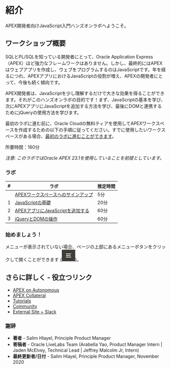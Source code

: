 # 紹介

APEX開発者向けJavaScript入門ハンズオンラボへようこそ。

## ワークショップ概要

SQLとPL/SQLを知っている開発者にとって、Oracle Application Express（APEX）ほど強力なフレームワークはありません。しかし、最終的にはAPEXはウェブアプリを作成し、ウェブをプログラムするのはJavaScriptです。年を経るにつれ、APEXアプリにおけるJavaScriptの役割が増え、APEXの開発者にとって、今後も続く傾向です。

APEX開発者は、JavaScriptを少し理解するだけで大きな効果を得ることができます。それがこのハンズオンラボの目的です！まず、JavaScriptの基本を学び、次にAPEXアプリにJavaScriptを追加する方法を学び、最後にDOMと連携するためにjQueryの使用方法を学びます。

最初のラボに進む前に、Oracle Cloudの無料ティアを使用してAPEXワークスペースを作成するための以下の手順に従ってください。すでに使用したいワークスペースがある場合、[最初のラボに進むことができます](?lab=lab-1-javascript-basics)。

所要時間：160分

*注意: このラボではOracle APEX 23.1を使用していることを前提としています。*

### ラボ

| # | ラボ | 推定時間 |
| --- | --- | --- |
|   | [APEXワークスペースへのサインアップ](?lab=sign-up-for-apex-workspace) | 5分 |
| 1 | [JavaScriptの基礎](?lab=lab-1-javascript-basics) | 20分 |
| 2 | [APEXアプリにJavaScriptを追加する](?lab=lab-2-adding-javascript-apex-apps) | 60分 |
| 3 | [jQueryとDOMの操作](?lab=lab-3-working-dom-jquery) | 60分 |

### **始めましょう！**

メニューが表示されていない場合、ページの上部にあるメニューボタンをクリックして開くことができます (![メニューアイコン](./images/menu-button.png))。

## さらに詳しく - 役立つリンク

- [APEX on Autonomous](https://apex.oracle.com/autonomous)
- [APEX Collateral](https://apex.oracle.com)
- [Tutorials](https://apex.oracle.com/en/learn/tutorials)
- [Community](https://apex.oracle.com/community)
- [External Site + Slack](http://apex.world)

### 謝辞

 - **著者** -  Salim Hlayel, Principle Product Manager
 - **寄稿者** - Oracle LiveLabs Team (Arabella Yao, Product Manager Intern | Jaden McElvey, Technical Lead | Jeffrey Malcolm Jr, Intern)
 - **最終更新者/日付** - Salim Hlayel, Principle Product Manager, November 2020
